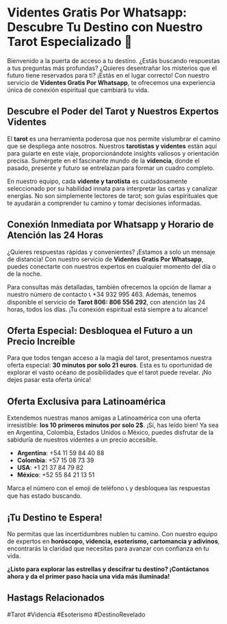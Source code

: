 # **Videntes Gratis Por Whatsapp: Descubre Tu Destino con Nuestro Tarot Especializado 🌟**

Bienvenido a la puerta de acceso a tu destino. ¿Estás buscando respuestas a tus preguntas más profundas? ¿Quieres desentrañar los misterios que el futuro tiene reservados para ti? ¡Estás en el lugar correcto! Con nuestro servicio de **Videntes Gratis Por Whatsapp**, te ofrecemos una experiencia única de conexión espiritual que cambiará tu vida.

## **Descubre el Poder del Tarot y Nuestros Expertos Videntes**

El **tarot** es una herramienta poderosa que nos permite vislumbrar el camino que se despliega ante nosotros. Nuestros **tarotistas y videntes** están aquí para guiarte en este viaje, proporcionándote insights valiosos y orientación precisa. Sumérgete en el fascinante mundo de la **videncia**, donde el pasado, presente y futuro se entrelazan para formar un cuadro completo.

En nuestro equipo, cada **vidente y tarotista** es cuidadosamente seleccionado por su habilidad innata para interpretar las cartas y canalizar energías. No son simplemente lectores de tarot; son guías espirituales que te ayudarán a comprender tu camino y tomar decisiones informadas.

## **Conexión Inmediata por Whatsapp y Horario de Atención las 24 Horas**

¿Quieres respuestas rápidas y convenientes? ¡Estamos a solo un mensaje de distancia! Con nuestro servicio de **Videntes Gratis Por Whatsapp**, puedes conectarte con nuestros expertos en cualquier momento del día o de la noche. 

Para consultas más detalladas, también ofrecemos la opción de llamar a nuestro número de contacto 📞 +34 932 995 463. Además, tenemos disponible el servicio de **Tarot 806: 806 556 292**, con atención las 24 horas, todos los días. ¡Tu conexión espiritual está siempre a tu alcance!

## **Oferta Especial: Desbloquea el Futuro a un Precio Increíble**

Para que todos tengan acceso a la magia del tarot, presentamos nuestra oferta especial: **30 minutos por solo 21 euros**. Esta es tu oportunidad de explorar el vasto océano de posibilidades que el tarot puede revelar. ¡No dejes pasar esta oferta única!

## **Oferta Exclusiva para Latinoamérica**

Extendemos nuestras manos amigas a Latinoamérica con una oferta irresistible: **los 10 primeros minutos por solo 2$**. ¡Sí, has leído bien! Ya sea en Argentina, Colombia, Estados Unidos o México, puedes disfrutar de la sabiduría de nuestros videntes a un precio accesible.

- **Argentina**: +54 11 59 84 40 88
- **Colombia**: +57 15 08 73 39
- **USA**: +1 21 37 84 79 82
- **México**: +52 55 84 21 13 51

Marca el número con el emoji de teléfono 📞 y desbloquea las respuestas que has estado buscando.

## **¡Tu Destino te Espera!**

No permitas que las incertidumbres nublen tu camino. Con nuestro equipo de expertos en **horóscopo, videncia, esoterismo, cartomancia y adivinos**, encontrarás la claridad que necesitas para avanzar con confianza en tu vida.

**¿Listo para explorar las estrellas y descifrar tu destino? ¡Contáctanos ahora y da el primer paso hacia una vida más iluminada!**

## **Hastags Relacionados**
#Tarot #Videncia #Esoterismo #DestinoRevelado
